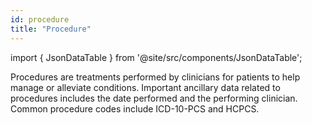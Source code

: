 ```yaml
---
id: procedure
title: "Procedure"
---
```


import { JsonDataTable } from '@site/src/components/JsonDataTable';

Procedures are treatments performed by clinicians for patients to help manage or alleviate conditions.  Important ancillary data related to procedures includes the date performed and the performing clinician.  Common procedure codes include ICD-10-PCS and HCPCS.

<JsonDataTable jsonPath="nodes.model\.claims_preprocessing\.claims_preprocessing__procedure.columns" />


[//]: # (| Column Name | Data Type | Terminology | Description |)

[//]: # (|---|:---:|:---:|---|)

[//]: # (| encounter_id | varchar | no | Unique ID for each visit |)

[//]: # (| patient_id | varchar | no | Unique ID for the patient |)

[//]: # (| procedure_date | date | no | Date when the procedure was performed |)

[//]: # (| code_type | varchar | [yes]&#40;https://github.com/tuva-health/terminology/blob/main/terminology/code_type.csv&#41; | Indicates the type of procedure &#40;e.g. cpt, icd-10-pcs, etc.&#41; |)

[//]: # (| code | varchar | yes | Acute procedure code |)

[//]: # (| description |	varchar | yes |	Acute procedure code description |)

[//]: # (| physician_npi | varchar |	yes | NPI for the physician who performed the procedure |)

[//]: # (| data_source | varchar | no | Indicates the name of the source dataset &#40;e.g. Medicare Claims&#41; |)

